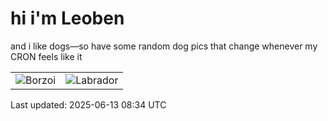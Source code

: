 # hi i'm Leoben

and i like dogs—so have some random dog pics that change whenever my CRON feels like it

|  |  |
|--------|----------|
| ![Borzoi](https://random-dog-vercel.vercel.app/api/random-borzoi?v=1749803640) | ![Labrador](https://random-dog-vercel.vercel.app/api/random-labrador?v=1749803640) |

Last updated: 2025-06-13 08:34 UTC
